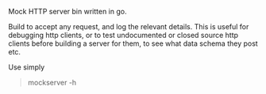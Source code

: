 Mock HTTP server bin written in go.

Build to accept any request, and log the relevant details. This is useful for debugging http clients, or to test undocumented or closed source http clients before building a server for them, to see what data schema they post etc.


Use simply 

> mockserver -h
